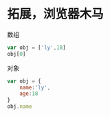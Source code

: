 # 拓展，浏览器木马

数组
```js
var obj = ['ly',18]
obj[0]
```

对象
```js
var obj = {
	name:'ly',
	age:18
}
obj.name
```
